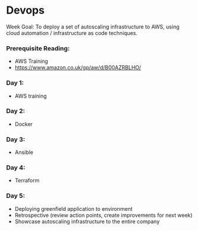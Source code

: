 # Devops

Week Goal: To deploy a set of autoscaling infrastructure to AWS, using cloud automation / infrastructure as code techniques.

### Prerequisite Reading:

* AWS Training
* https://www.amazon.co.uk/gp/aw/d/B00AZRBLHO/

### Day 1:
* AWS training

### Day 2:
* Docker

### Day 3:
* Ansible

### Day 4:
* Terraform

### Day 5:
* Deploying greenfield application to environment
* Retrospective (review action points, create improvements for next week)
* Showcase autoscaling infrastructure to the entire company
